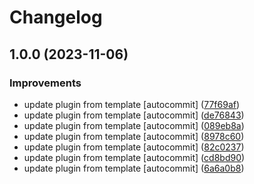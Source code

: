 # Changelog

## 1.0.0 (2023-11-06)


### Improvements

* update plugin from template [autocommit] ([77f69af](https://github.com/kc-workspace/asdf-yq/commit/77f69af212704570a0cb84caa52d1eb900fb79b9))
* update plugin from template [autocommit] ([de76843](https://github.com/kc-workspace/asdf-yq/commit/de76843e9fa27371cf8bc9e93432dde8f72d7f67))
* update plugin from template [autocommit] ([089eb8a](https://github.com/kc-workspace/asdf-yq/commit/089eb8a4fdd7e39dccc7c5cefd215b575b4fe1e5))
* update plugin from template [autocommit] ([8978c60](https://github.com/kc-workspace/asdf-yq/commit/8978c60393cf4282b84127f435cdc58707113a08))
* update plugin from template [autocommit] ([82c0237](https://github.com/kc-workspace/asdf-yq/commit/82c0237cfd867add50bbd1aafc51e16eec1012d9))
* update plugin from template [autocommit] ([cd8bd90](https://github.com/kc-workspace/asdf-yq/commit/cd8bd9082fdff47fe53f8dbd7e7eaf436d27e1f1))
* update plugin from template [autocommit] ([6a6a0b8](https://github.com/kc-workspace/asdf-yq/commit/6a6a0b8b9677967d27cfca61e71a9547c48608e6))
